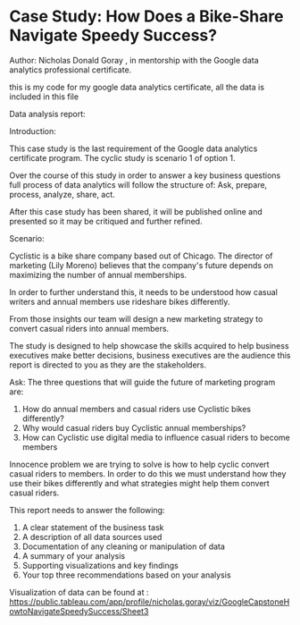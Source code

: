 # Case Study: How Does a Bike-Share Navigate Speedy Success?


Author: Nicholas Donald Goray , in mentorship with the Google data analytics professional certificate.

this is my code for my google data analytics certificate, all the data is included in this file 

Data analysis report:


Introduction:

This case study is the last requirement of the Google data analytics certificate program.
The cyclic study is scenario 1 of option 1.

Over the course of this study in order to answer a key business questions full process of data analytics will follow the structure of:
Ask, prepare, process, analyze, share, act.

After this case study has been shared, it will be published online and presented so it may be critiqued and further refined.


Scenario:

Cyclistic is a bike share company based out of Chicago. The director of marketing (Lily Moreno) believes that the company's future depends on maximizing the number of annual memberships.

In order to further understand this, it needs to be understood how casual writers and annual members use rideshare bikes differently.

From those insights our team will design a new marketing strategy to convert casual riders into annual members.

The study is designed to help showcase the skills acquired to help business executives make better decisions, business executives are the audience this report is directed to you as they are the stakeholders.

Ask:
The three questions that will guide the future of marketing program are:
 1. How do annual members and casual riders use Cyclistic bikes differently?
 2. Why would casual riders buy Cyclistic annual memberships?
 3. How can Cyclistic use digital media to influence casual riders to become members


Innocence problem we are trying to solve is how to help cyclic convert casual riders to members. In order to do this we must understand how they use their bikes differently and what strategies might help them convert casual riders.

This report needs to answer the following: 

1. A clear statement of the business task 
2. A description of all data sources used 
3. Documentation of any cleaning or manipulation of data
4. A summary of your analysis 
5. Supporting visualizations and key findings 
6. Your top three recommendations based on your analysis



Visualization of data can be found at : https://public.tableau.com/app/profile/nicholas.goray/viz/GoogleCapstoneHowtoNavigateSpeedySuccess/Sheet3
